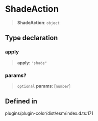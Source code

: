 # ShadeAction

> **ShadeAction**: `object`

## Type declaration

### apply

> **apply**: `"shade"`

### params?

> `optional` **params**: \[`number`\]

## Defined in

plugins/plugin-color/dist/esm/index.d.ts:171
